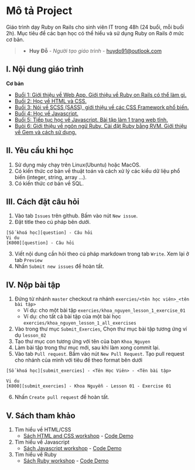 # Mô tả Project

Giáo trình dạy Ruby on Rails cho sinh viên IT trong 48h (24 buổi, mỗi buổi 2h). Mục tiêu để các bạn học có thể hiểu và sử dụng Ruby on Rails ở mức cơ bản.

> * **Huy Đỗ** - *Người tạo giáo trình* - [huydo91@outlook.com](mailto:huydo91@outlook.com)


## I. Nội dung giáo trình

**Cơ bản**

- [Buổi 1: Giới thiệu về Web App. Giới thiệu về Ruby on Rails có thể làm gì.](./Lessons/Basic/lesson_01/lesson.md)
- [Buổi 2: Học về HTML và CSS.](./Lessons/Basic/lesson_02/lesson.md)
- [Buổi 3: Nói về SCSS (SASS), giới thiệu về các CSS Framework phổ biến.](./Lessons/Basic/lesson_03/lesson.md)
- [Buổi 4: Học về Javascript.](./Lessons/Basic/lesson_04/lesson.md)
- [Buổi 5: Tiếp tục học về Javascript. Bài tập làm 1 trang web tĩnh.](./Lessons/Basic/lesson_05/lesson.md)
- [Buỏi 6: Giới thiệu về ngôn ngữ Ruby. Cài đặt Ruby bằng RVM. Giới thiệu về Gem và cách sử dụng.](./Lessons/Basic/lesson_06/lesson.md)


## II. Yêu cầu khi học

1. Sử dụng máy chạy trên Linux(Ubuntu) hoặc MacOS.
2. Có kiến thức cơ bản về thuật toán và cách xử lý các kiểu dữ liệu phổ biến (integer, string, array ...).
3. Có kiến thức cơ bản về SQL.


## III. Cách đặt câu hỏi

1. Vào tab `Issues` trên github. Bấm vào nút `New issue`.
2. Đặt title theo cú pháp bên dưới.
```
[Số khoá học][question] - Câu hỏi
Vi du
[K000][question] - Câu hỏi

```
3. Viết nội dung cần hỏi theo cú pháp markdown trong tab `Write`. Xem lại ở tab `Preview`
4. Nhấn `Submit new issues` để hoàn tất.

## IV. Nộp bài tập

1. Đứng từ nhánh `master` checkout ra nhánh `exercies/<tên học viên>_<tên bài tập>`
    - Ví dụ: cho một bài tập `exercies/khoa_nguyen_lesson_1_exercise_01`
    - Ví dụ: cho tất cả bài tập của một bài học `exercies/khoa_nguyen_lesson_1_all_exercises`
2. Vào trong thư mục `Submit_Exercies`, Chọn thư mục bài tập tương ứng ví dụ `lesson_02`
3. Tạo thư mục con tương ứng với tên của bạn `Khoa_Nguyen`
4. Làm bài tập trong thư mục mới, sau khi làm xong commit lại.
5. Vào tab `Pull request`. Bấm vào nút `New Pull Request`. Tạo pull request cho nhánh của mình với tiêu đề theo format bên dưới
```
[Số khoá học][submit_exercies] - <Tên Học Viên> - <Tên bài tập>

Vi du
[K000][submit_exercies] - Khoa Nguyễn - Lesson 01 - Exercise 01

```
6. Nhấn `Create pull request` để hoàn tất.


## V. Sách tham khảo

1. Tìm hiểu về HTML/CSS
    - [Sách HTML and CSS workshop](./Books/html_css_book/html-css-workshop-interactive-approach.pdf) - [Code Demo](./Books/html_css_book/code_demo.zip)
2. Tìm hiểu về Javascript
    - [Sách Javascript workshop](./Books/javascript/javascript-workshop-interactive-approach.pdf) - [Code Demo](./Books/javascript/code_demo.zip)
2. Tìm hiểu về Ruby
    - [Sách Ruby workshop](./Books/ruby/ruby-workshop-practical-development.pdf) - [Code Demo](./Books/ruby/code_demo.zip)
